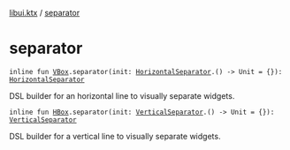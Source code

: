 [libui.ktx](README.md) / [separator](separator.md)

# separator

`inline fun `[`VBox`](-v-box/README.md)`.separator(init: `[`HorizontalSeparator`](-horizontal-separator/README.md)`.() -> Unit = {}): `[`HorizontalSeparator`](-horizontal-separator/README.md)

DSL builder for an horizontal line to visually separate widgets.

`inline fun `[`HBox`](-h-box/README.md)`.separator(init: `[`VerticalSeparator`](-vertical-separator/README.md)`.() -> Unit = {}): `[`VerticalSeparator`](-vertical-separator/README.md)

DSL builder for a vertical line to visually separate widgets.
